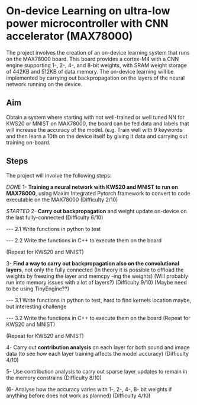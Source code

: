

# On-device Learning on ultra-low power microcontroller with CNN accelerator (MAX78000)

The project involves the creation of an on-device learning system that runs on the MAX78000 board. This board provides a cortex-M4 with a CNN engine supporting 1-, 2-, 4-, and 8-bit weights, with SRAM weight storage of 442KB and 512KB of data memory.
The on-device learning will be implemented by carrying out backpropagation on the layers of the neural network running on the device. 

## Aim

Obtain a system where starting with not well-trained or well tuned NN for KWS20 or MNIST on MAX78000, the board can be fed data and labels that will increase the accuracy of the model. (e.g. Train well with 9 keywords and then learn a 10th on the device itself by giving it data and carrying out training on-board.


## Steps

The project will involve the following steps:

*DONE* 1- **Training a neural network with KWS20 and MNIST to run on MAX78000**, using Maxim Integrated Pytorch framework to convert to code executable on the MAX78000 (Difficulty 2/10)

*STARTED* 2- **Carry out backpropagation** and weight update on-device on the last fully-connected (Difficulty 6/10)

 --- 2.1 Write functions in python to test 
 
 --- 2.2 Write the functions in C++ to execute them on the board

(Repeat for KWS20 and MNIST)


3- **Find a way to carry out backpropagation also on the convolutional layers**, not only the fully connected  (In theory it is possible to offload the weights by freezing the layer and memcpy -ing the weights) (Will probably run into memory issues with a lot of layers?) (Difficulty 9/10) (Maybe need to be using TinyEngine??)

--- 3.1 Write functions in python to test, hard to find kernels location maybe, but interesting challenge

--- 3.2 Write the functions in C++ to execute them on the board
(Repeat for KWS20 and MNIST)

(Repeat for KWS20 and MNIST)


4- Carry out **contribution analysis** on each layer for both sound and image data (to see how each layer training affects the model accuracy) (Difficulty 4/10)

5- Use contribution analysis to carry out sparse layer updates to remain in the memory constrains (Difficulty 8/10)


(6- Analyse how the accuracy varies with 1-, 2-, 4-, 8- bit weights if anything before does not work as planned) (Difficulty 4/10)







